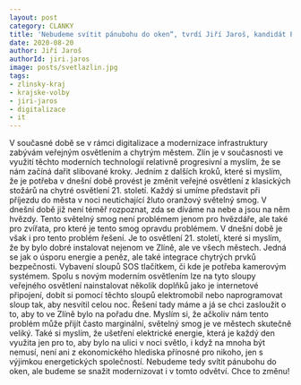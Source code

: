 ```yaml
---
layout: post
category: CLANKY
title: 'Nebudeme svítit pánubohu do oken“, tvrdí Jiří Jaroš, kandidát Pirátů a radní města Zlín'
date: 2020-08-20
author: Jiří Jaroš
authorId: jiri.jaros
image: posts/svetlazlin.jpg
tags: 
- zlinsky-kraj
- krajske-volby
- jiri-jaros
- digitalizace
- it
---
```


V současné době se v rámci digitalizace a modernizace infrastruktury zabývám veřejným osvětlením a chytrým městem. Zlín je v současnosti ve využití těchto moderních technologií relativně progresivní a myslím, že se nám začíná dařit slibované kroky. Jedním z dalších kroků, které si myslím, že je potřeba v dnešní době provést je změnit veřejné osvětlení z klasických stožárů na chytré osvětlení 21. století. 
Každý si umíme představit při příjezdu do města v noci neutichající žluto oranžový světelný smog. V dnešní době již není téměř rozpoznat, zda se díváme na nebe a jsou na něm hvězdy. Tento světelný smog není problémem jenom pro hvězdáře, ale také pro zvířata, pro které je tento smog opravdu problémem. V dnešní době je však i pro tento problém řešení. Je to osvětlení 21. století, které si myslím, že by bylo dobré instalovat nejenom ve Zlíně, ale ve všech městech. Jedná se jak o úsporu energie a peněz, ale také integrace chytrých prvků bezpečnosti. Vybavení sloupů SOS tlačítkem, či kde je potřeba kamerovým systémem. Spolu s novým moderním osvětlením lze na tyto sloupy veřejného osvětlení nainstalovat několik doplňků jako je internetové připojení, dobít si pomocí těchto sloupů elektromobil nebo naprogramovat sloup tak, aby nesvítil celou noc. 
Řešení tady máme a já se chci zasloužit o to, aby to ve Zlíně bylo na pořadu dne. Myslím si, že ačkoliv nám tento problém může přijít často marginální, světelný smog je ve městech skutečně veliký. Také si myslím, že ušetření elektrické energie, která je každý den využita jen pro to, aby bylo na ulici v noci světlo, i když na mnoha být nemusí, není ani z ekonomického hlediska přínosné pro nikoho, jen s výjimkou energetických společností.
Nebudeme tedy svítit pánubohu do oken, ale budeme se snažit modernizovat i v tomto odvětví. Chce to změnu!
